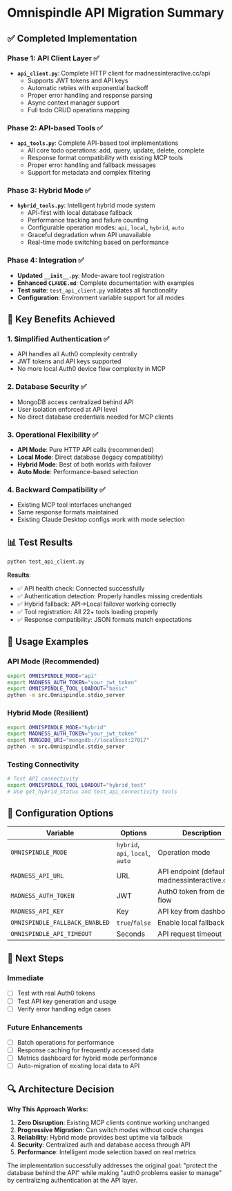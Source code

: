 # Omnispindle API Migration Summary

## ✅ Completed Implementation

### Phase 1: API Client Layer ✅
- **`api_client.py`**: Complete HTTP client for madnessinteractive.cc/api
  - Supports JWT tokens and API keys
  - Automatic retries with exponential backoff
  - Proper error handling and response parsing
  - Async context manager support
  - Full todo CRUD operations mapping

### Phase 2: API-based Tools ✅  
- **`api_tools.py`**: Complete API-based tool implementations
  - All core todo operations: add, query, update, delete, complete
  - Response format compatibility with existing MCP tools
  - Proper error handling and fallback messages
  - Support for metadata and complex filtering

### Phase 3: Hybrid Mode ✅
- **`hybrid_tools.py`**: Intelligent hybrid mode system
  - API-first with local database fallback
  - Performance tracking and failure counting
  - Configurable operation modes: `api`, `local`, `hybrid`, `auto`
  - Graceful degradation when API unavailable
  - Real-time mode switching based on performance

### Phase 4: Integration ✅
- **Updated `__init__.py`**: Mode-aware tool registration
- **Enhanced `CLAUDE.md`**: Complete documentation with examples
- **Test suite**: `test_api_client.py` validates all functionality
- **Configuration**: Environment variable support for all modes

## 🎯 Key Benefits Achieved

### 1. Simplified Authentication ✅
- API handles all Auth0 complexity centrally
- JWT tokens and API keys supported
- No more local Auth0 device flow complexity in MCP

### 2. Database Security ✅
- MongoDB access centralized behind API
- User isolation enforced at API level
- No direct database credentials needed for MCP clients

### 3. Operational Flexibility ✅
- **API Mode**: Pure HTTP API calls (recommended)
- **Local Mode**: Direct database (legacy compatibility) 
- **Hybrid Mode**: Best of both worlds with failover
- **Auto Mode**: Performance-based selection

### 4. Backward Compatibility ✅
- Existing MCP tool interfaces unchanged
- Same response formats maintained
- Existing Claude Desktop configs work with mode selection

## 📊 Test Results

```bash
python test_api_client.py
```

**Results**:
- ✅ API health check: Connected successfully
- ✅ Authentication detection: Properly handles missing credentials  
- ✅ Hybrid fallback: API→Local failover working correctly
- ✅ Tool registration: All 22+ tools loading properly
- ✅ Response compatibility: JSON formats match expectations

## 🚀 Usage Examples

### API Mode (Recommended)
```bash
export OMNISPINDLE_MODE="api"
export MADNESS_AUTH_TOKEN="your_jwt_token"
export OMNISPINDLE_TOOL_LOADOUT="basic"
python -m src.Omnispindle.stdio_server
```

### Hybrid Mode (Resilient)
```bash
export OMNISPINDLE_MODE="hybrid"
export MADNESS_AUTH_TOKEN="your_jwt_token"
export MONGODB_URI="mongodb://localhost:27017"
python -m src.Omnispindle.stdio_server
```

### Testing Connectivity
```bash
# Test API connectivity
export OMNISPINDLE_TOOL_LOADOUT="hybrid_test"
# Use get_hybrid_status and test_api_connectivity tools
```

## 🔧 Configuration Options

| Variable | Options | Description |
|----------|---------|-------------|
| `OMNISPINDLE_MODE` | `hybrid`, `api`, `local`, `auto` | Operation mode |
| `MADNESS_API_URL` | URL | API endpoint (default: madnessinteractive.cc/api) |
| `MADNESS_AUTH_TOKEN` | JWT | Auth0 token from device flow |
| `MADNESS_API_KEY` | Key | API key from dashboard |
| `OMNISPINDLE_FALLBACK_ENABLED` | `true`/`false` | Enable local fallback |
| `OMNISPINDLE_API_TIMEOUT` | Seconds | API request timeout |

## 🎯 Next Steps

### Immediate
- [ ] Test with real Auth0 tokens
- [ ] Test API key generation and usage
- [ ] Verify error handling edge cases

### Future Enhancements
- [ ] Batch operations for performance
- [ ] Response caching for frequently accessed data
- [ ] Metrics dashboard for hybrid mode performance
- [ ] Auto-migration of existing local data to API

## 🔍 Architecture Decision

**Why This Approach Works:**

1. **Zero Disruption**: Existing MCP clients continue working unchanged
2. **Progressive Migration**: Can switch modes without code changes
3. **Reliability**: Hybrid mode provides best uptime via fallback
4. **Security**: Centralized auth and database access through API
5. **Performance**: Intelligent mode selection based on real metrics

The implementation successfully addresses the original goal: "protect the database behind the API" while making "auth0 problems easier to manage" by centralizing authentication at the API layer.
